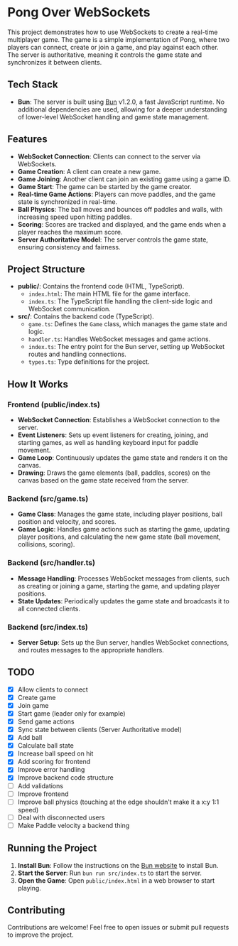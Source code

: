 # Pong Over WebSockets

This project demonstrates how to use WebSockets to create a real-time multiplayer game. The game is a simple implementation of Pong, where two players can connect, create or join a game, and play against each other. The server is authoritative, meaning it controls the game state and synchronizes it between clients.

## Tech Stack

- **Bun**: The server is built using [Bun](https://bun.sh) v1.2.0, a fast JavaScript runtime. No additional dependencies are used, allowing for a deeper understanding of lower-level WebSocket handling and game state management.

## Features

- **WebSocket Connection**: Clients can connect to the server via WebSockets.
- **Game Creation**: A client can create a new game.
- **Game Joining**: Another client can join an existing game using a game ID.
- **Game Start**: The game can be started by the game creator.
- **Real-time Game Actions**: Players can move paddles, and the game state is synchronized in real-time.
- **Ball Physics**: The ball moves and bounces off paddles and walls, with increasing speed upon hitting paddles.
- **Scoring**: Scores are tracked and displayed, and the game ends when a player reaches the maximum score.
- **Server Authoritative Model**: The server controls the game state, ensuring consistency and fairness.

## Project Structure

- **public/**: Contains the frontend code (HTML, TypeScript).
  - `index.html`: The main HTML file for the game interface.
  - `index.ts`: The TypeScript file handling the client-side logic and WebSocket communication.
- **src/**: Contains the backend code (TypeScript).
  - `game.ts`: Defines the `Game` class, which manages the game state and logic.
  - `handler.ts`: Handles WebSocket messages and game actions.
  - `index.ts`: The entry point for the Bun server, setting up WebSocket routes and handling connections.
  - `types.ts`: Type definitions for the project.

## How It Works

### Frontend (public/index.ts)

- **WebSocket Connection**: Establishes a WebSocket connection to the server.
- **Event Listeners**: Sets up event listeners for creating, joining, and starting games, as well as handling keyboard input for paddle movement.
- **Game Loop**: Continuously updates the game state and renders it on the canvas.
- **Drawing**: Draws the game elements (ball, paddles, scores) on the canvas based on the game state received from the server.

### Backend (src/game.ts)

- **Game Class**: Manages the game state, including player positions, ball position and velocity, and scores.
- **Game Logic**: Handles game actions such as starting the game, updating player positions, and calculating the new game state (ball movement, collisions, scoring).

### Backend (src/handler.ts)

- **Message Handling**: Processes WebSocket messages from clients, such as creating or joining a game, starting the game, and updating player positions.
- **State Updates**: Periodically updates the game state and broadcasts it to all connected clients.

### Backend (src/index.ts)

- **Server Setup**: Sets up the Bun server, handles WebSocket connections, and routes messages to the appropriate handlers.

## TODO

- [x] Allow clients to connect
- [x] Create game
- [x] Join game
- [x] Start game (leader only for example)
- [x] Send game actions
- [x] Sync state between clients (Server Authoritative model)
- [x] Add ball
- [x] Calculate ball state
- [x] Increase ball speed on hit
- [x] Add scoring for frontend
- [x] Improve error handling
- [x] Improve backend code structure
- [ ] Add validations
- [ ] Improve frontend
- [ ] Improve ball physics (touching at the edge shouldn't make it a x:y 1:1 speed)
- [ ] Deal with disconnected users
- [ ] Make Paddle velocity a backend thing

## Running the Project

1. **Install Bun**: Follow the instructions on the [Bun website](https://bun.sh) to install Bun.
2. **Start the Server**: Run `bun run src/index.ts` to start the server.
3. **Open the Game**: Open `public/index.html` in a web browser to start playing.

## Contributing

Contributions are welcome! Feel free to open issues or submit pull requests to improve the project.
